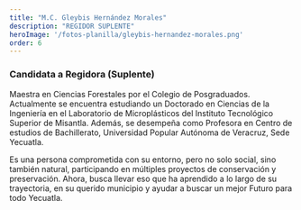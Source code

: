 ```yaml
---
title: "M.C. Gleybis Hernández Morales"
description: "REGIDOR SUPLENTE"
heroImage: '/fotos-planilla/gleybis-hernandez-morales.png'
order: 6
---
```


### Candidata a Regidora (Suplente)
Maestra en Ciencias Forestales por el Colegio de Posgraduados. Actualmente se encuentra estudiando un Doctorado en Ciencias de la Ingeniería en el Laboratorio de Microplásticos del Instituto Tecnológico Superior de Misantla. Además, se desempeña como Profesora en Centro de estudios de Bachillerato, Universidad Popular Autónoma de Veracruz, Sede Yecuatla.

Es una persona comprometida con su entorno, pero no solo social, sino también natural, participando en múltiples proyectos de conservación y preservación. Ahora, busca llevar eso que ha aprendido a lo largo de su trayectoria, en su querido municipio y ayudar a buscar un mejor Futuro para todo Yecuatla.
